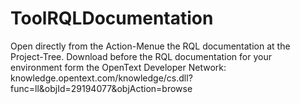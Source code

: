 # ToolRQLDocumentation
Open directly from the Action-Menue the RQL documentation at the Project-Tree.
Download before the RQL documentation for your environment form the OpenText Developer Network: knowledge.opentext.com/knowledge/cs.dll?func=ll&objId=29194077&objAction=browse
